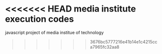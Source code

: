 <<<<<<< HEAD
media institute execution codes
=======
javascript project of media institue of technology
>>>>>>> 3676bc5777216e41b14e1c4215cca7965fc32aa8
